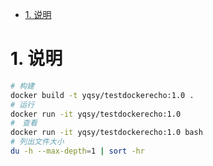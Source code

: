 <!-- TOC -->

- [1. 说明](#1-说明)

<!-- /TOC -->


# 1. 说明

```bash
# 构建
docker build -t yqsy/testdockerecho:1.0 .
# 运行
docker run -it yqsy/testdockerecho:1.0
#　查看
docker run -it yqsy/testdockerecho:1.0 bash
# 列出文件大小
du -h --max-depth=1 | sort -hr
```
